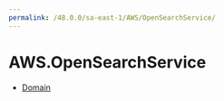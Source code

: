```yaml
---
permalink: /48.0.0/sa-east-1/AWS/OpenSearchService/
---
```


# AWS.OpenSearchService



* [Domain](Domain.md)